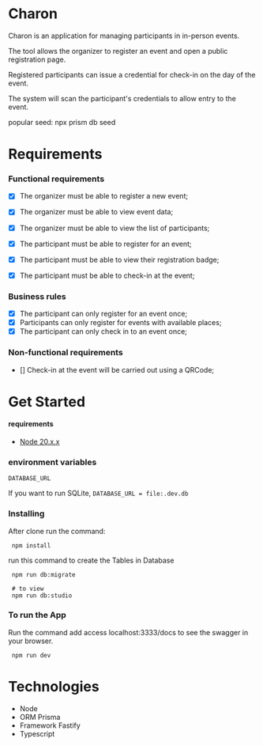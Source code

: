 # Charon

Charon is an application for managing participants in in-person events.

The tool allows the organizer to register an event and open a public registration page.

Registered participants can issue a credential for check-in on the day of the event.

The system will scan the participant's credentials to allow entry to the event.

popular seed: npx prism db seed

# Requirements

### Functional requirements

- [x] The organizer must be able to register a new event;
- [x] The organizer must be able to view event data;
- [x] The organizer must be able to view the list of participants;
- [x] The participant must be able to register for an event;
- [x] The participant must be able to view their registration badge;
- [x] The participant must be able to check-in at the event;


### Business rules
 
  - [x] The participant can only register for an event once;
  - [x] Participants can only register for events with available places;
  - [x] The participant can only check in to an event once;

### Non-functional requirements
 
  - [] Check-in at the event will be carried out using a QRCode;

# Get Started

#### requirements

- [Node 20.x.x](https://nodejs.org/en)

### environment variables
`DATABASE_URL`

If you want to run SQLite, `DATABASE_URL = file:.dev.db`

### Installing

After clone run the command:

```
 npm install
```

run this command to create the Tables in Database

```
 npm run db:migrate

 # to view
 npm run db:studio
```

### To run the App

Run the command add access localhost:3333/docs to see the swagger in your browser. 
```
 npm run dev
```


# Technologies

- Node
- ORM Prisma
- Framework Fastify
- Typescript
